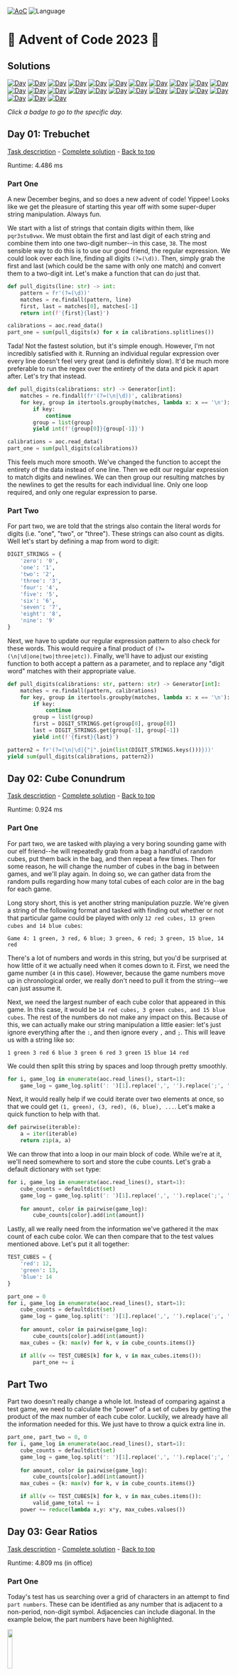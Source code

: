 <!-- Entries between SOLUTIONS and RESULTS tags are auto-generated -->

[![AoC](https://badgen.net/badge/AoC/2023/blue)](https://adventofcode.com/2023)
![Language](https://badgen.net/badge/Language/Python/blue)

# 🎄 Advent of Code 2023 🎄

## Solutions

<!--SOLUTIONS-->

[![Day](https://badgen.net/badge/01/%E2%98%85%E2%98%85/green)](#d01)
[![Day](https://badgen.net/badge/02/%E2%98%85%E2%98%85/green)](#d02)
[![Day](https://badgen.net/badge/03/%E2%98%85%E2%98%85/green)](#d03)
[![Day](https://badgen.net/badge/04/%E2%98%85%E2%98%85/green)](#d04)
[![Day](https://badgen.net/badge/05/%E2%98%85%E2%98%85/green)](#d05)
[![Day](https://badgen.net/badge/06/%E2%98%85%E2%98%85/green)](#d06)
[![Day](https://badgen.net/badge/07/%E2%98%86%E2%98%86/gray)](#d07)
[![Day](https://badgen.net/badge/08/%E2%98%86%E2%98%86/gray)](#d08)
[![Day](https://badgen.net/badge/09/%E2%98%86%E2%98%86/gray)](#d09)
[![Day](https://badgen.net/badge/10/%E2%98%86%E2%98%86/gray)](#d10)
[![Day](https://badgen.net/badge/11/%E2%98%86%E2%98%86/gray)](#d11)
[![Day](https://badgen.net/badge/12/%E2%98%86%E2%98%86/gray)](#d12)
[![Day](https://badgen.net/badge/13/%E2%98%86%E2%98%86/gray)](#d13)
[![Day](https://badgen.net/badge/14/%E2%98%86%E2%98%86/gray)](#d14)
[![Day](https://badgen.net/badge/15/%E2%98%86%E2%98%86/gray)](#d15)
[![Day](https://badgen.net/badge/16/%E2%98%86%E2%98%86/gray)](#d16)
[![Day](https://badgen.net/badge/17/%E2%98%86%E2%98%86/gray)](#d17)
[![Day](https://badgen.net/badge/18/%E2%98%86%E2%98%86/gray)](#d18)
[![Day](https://badgen.net/badge/19/%E2%98%86%E2%98%86/gray)](#d19)
[![Day](https://badgen.net/badge/20/%E2%98%86%E2%98%86/gray)](#d20)
[![Day](https://badgen.net/badge/21/%E2%98%86%E2%98%86/gray)](#d21)
[![Day](https://badgen.net/badge/22/%E2%98%86%E2%98%86/gray)](#d22)
[![Day](https://badgen.net/badge/23/%E2%98%86%E2%98%86/gray)](#d23)
[![Day](https://badgen.net/badge/24/%E2%98%86%E2%98%86/gray)](#d24)
[![Day](https://badgen.net/badge/25/%E2%98%86%E2%98%86/gray)](#d25)

_Click a badge to go to the specific day._

## <a name="d01"></a> Day 01: Trebuchet

[Task description](https://adventofcode.com/2023/day/1) - [Complete solution](day01/trebuchet.py) - [Back to top](#top)  

Runtime: 4.486 ms  

### Part One

A new December begins, and so does a new advent of code! Yippee! Looks like we get the pleasure of starting this year off with some super-duper string manipulation. Always fun.

We start with a list of strings that contain digits within them, like `pqr3stu8vwx`. We must obtain the first and last digit of each string and combine them into one two-digit number--in this case, `38`. The most sensible way to do this is to use our good friend, the regular expression. We could look over each line, finding all digits `(?=(\d))`. Then, simply grab the first and last (which could be the same with only one match) and convert them to a two-digit int. Let's make a function that can do just that.

```python
def pull_digits(line: str) -> int:
    pattern = fr'(?=(\d))'
    matches = re.findall(pattern, line)
    first, last = matches[0], matches[-1]
    return int(f'{first}{last}')

calibrations = aoc.read_data()
part_one = sum(pull_digits(x) for x in calibrations.splitlines())
```

Tada! Not the fastest solution, but it's simple enough. However, I'm not incredibly satisfied with it. Running an individual regular expression over every line doesn't feel very great (and is definitely slow). It'd be much more preferable to run the regex over the entirety of the data and pick it apart after. Let's try that instead.

```python
def pull_digits(calibrations: str) -> Generator[int]:
    matches = re.findall(fr'(?=(\n|\d))', calibrations)
    for key, group in itertools.groupby(matches, lambda x: x == '\n'):
        if key:
            continue
        group = list(group)
        yield int(f'{group[0]}{group[-1]}')

calibrations = aoc.read_data()
part_one = sum(pull_digits(calibrations))
```

This feels much more smooth. We've changed the function to accept the entirety of the data instead of one line. Then we edit our regular expression to match digits and newlines. We can then group our resulting matches by the newlines to get the results for each individual line. Only one loop required, and only one regular expression to parse.

### Part Two

For part two, we are told that the strings also contain the literal words for digits (i.e. "one", "two", or "three"). These strings can also count as digits. Well let's start by defining a map from word to digit:

```python
DIGIT_STRINGS = {
    'zero': '0',
    'one': '1',
    'two': '2',
    'three': '3',
    'four': '4',
    'five': '5',
    'six': '6',
    'seven': '7',
    'eight': '8',
    'nine': '9'
}
```

Next, we have to update our regular expression pattern to also check for these words. This would require a final product of `(?=(\n|\d|one|two|three|etc))`. Finally, we'll have to adjust our existing function to both accept a pattern as a parameter, and to replace any "digit word" matches with their appropriate value.

```python
def pull_digits(calibrations: str, pattern: str) -> Generator[int]:
    matches = re.findall(pattern, calibrations)
    for key, group in itertools.groupby(matches, lambda x: x == '\n'):
        if key:
            continue
        group = list(group)
        first = DIGIT_STRINGS.get(group[0], group[0])
        last = DIGIT_STRINGS.get(group[-1], group[-1])
        yield int(f'{first}{last}')

pattern2 = fr'(?=(\n|\d|{"|".join(list(DIGIT_STRINGS.keys()))}))'
yield sum(pull_digits(calibrations, pattern2))
```

## <a name="d02"></a> Day 02: Cube Conundrum

[Task description](https://adventofcode.com/2023/day/2) - [Complete solution](day02/cube_conundrum.py) - [Back to top](#top)  

Runtime: 0.924 ms  

### Part One

For part two, we are tasked with playing a very boring sounding game with our elf friend--he will repeatedly grab from a bag a handful of random cubes, put them back in the bag, and then repeat a few times. Then for some reason, he will change the number of cubes in the bag in between games, and we'll play again. In doing so, we can gather data from the random pulls regarding how many total cubes of each color are in the bag for each game.

Long story short, this is yet another string manipulation puzzle. We're given a string of the following format and tasked with finding out whether or not that particular game could be played with only `12 red cubes, 13 green cubes and 14 blue cubes`:

    Game 4: 1 green, 3 red, 6 blue; 3 green, 6 red; 3 green, 15 blue, 14 red

There's a lot of numbers and words in this string, but you'd be surprised at how little of it we actually need when it comes down to it. First, we need the game number (`4` in this case). However, because the game numbers move up in chronological order, we really don't need to pull it from the string--we can just assume it.

Next, we need the largest number of each cube color that appeared in this game. In this case, it would be `14 red cubes, 3 green cubes, and 15 blue cubes`. The rest of the numbers do not make any impact on this. Because of this, we can actually make our string manipulation a little easier: let's just ignore everything after the `:`, and then ignore every `,` and `;`. This will leave us with a string like so:

    1 green 3 red 6 blue 3 green 6 red 3 green 15 blue 14 red

We could then split this string by spaces and loop through pretty smoothly.

```python
for i, game_log in enumerate(aoc.read_lines(), start=1):
    game_log = game_log.split(': ')[1].replace(',', '').replace(';', '').split(' ')
```

Next, it would really help if we could iterate over two elements at once, so that we could get `(1, green), (3, red), (6, blue), ...`. Let's make a quick function to help with that.

```python
def pairwise(iterable):
    a = iter(iterable)
    return zip(a, a)
```

We can throw that into a loop in our main block of code. While we're at it, we'll need somewhere to sort and store the cube counts. Let's grab a default dictionary with `set` type:

```python
for i, game_log in enumerate(aoc.read_lines(), start=1):
    cube_counts = defaultdict(set)
    game_log = game_log.split(': ')[1].replace(',', '').replace(';', '').split(' ')
    
    for amount, color in pairwise(game_log):
        cube_counts[color].add(int(amount))
```

Lastly, all we really need from the information we've gathered it the max count of each cube color. We can then compare that to the test values mentioned above. Let's put it all together:

```python
TEST_CUBES = {
    'red': 12,
    'green': 13,
    'blue': 14
}

part_one = 0
for i, game_log in enumerate(aoc.read_lines(), start=1):
    cube_counts = defaultdict(set)
    game_log = game_log.split(': ')[1].replace(',', '').replace(';', '').split(' ')
    
    for amount, color in pairwise(game_log):
        cube_counts[color].add(int(amount))
    max_cubes = {k: max(v) for k, v in cube_counts.items()}

    if all(v <= TEST_CUBES[k] for k, v in max_cubes.items()):
        part_one += i
```

## Part Two

Part two doesn't really change a whole lot. Instead of comparing against a test game, we need to calculate the "power" of a set of cubes by getting the product of the max number of each cube color. Luckily, we already have all the information needed for this. We just have to throw a quick extra line in.

```python
part_one, part_two = 0, 0
for i, game_log in enumerate(aoc.read_lines(), start=1):
    cube_counts = defaultdict(set)
    game_log = game_log.split(': ')[1].replace(',', '').replace(';', '').split(' ')
    
    for amount, color in pairwise(game_log):
        cube_counts[color].add(int(amount))
    max_cubes = {k: max(v) for k, v in cube_counts.items()}

    if all(v <= TEST_CUBES[k] for k, v in max_cubes.items()):
        valid_game_total += i
    power += reduce(lambda x,y: x*y, max_cubes.values())
```

## <a name="d03"></a> Day 03: Gear Ratios

[Task description](https://adventofcode.com/2023/day/3) - [Complete solution](day03/gear_ratios.py) - [Back to top](#top)  

Runtime: 4.809 ms (in office)  

### Part One

Today's test has us searching over a grid of characters in an attempt to find `part numbers`. These can be identified as any number that is adjacent to a non-period, non-digit symbol. Adjacencies can include diagonal. In the example below, the part numbers have been highlighted.

<img src="day03/img/part-numbers.png" width="15%"/>

Right away, we can run into a few traps here. It might make sense to approach this as a grid. This would even allow us to get into some sneaky numpy shenanigans that could ease the adjacency detection. However, if we were to take this approach, we would have a hard time getting the entirety of a part number. For example, the part number `617` is adjacent to a `*` symbol. We could pretty easily identify that the `7` is adjacent to the `*`, but to then get the entire number of `617` would be a lot of extra work.

However, if we approach this only as a block of text, it's going to be very hard to discern what it means to be adjacent. We still need some sense of location, which means that the concept of a grid is still useful. Maybe we can use both ideas! Let's start with the whole numbers and try to identify which ones are part numbers. We can do this using (once again) regular expressions.

```python
schematic = aoc.read_data()
for _match in re.finditer(r'(\d+)', schematic):
    val = _match.group()
```

Using re.finditer, we can iterate over each whole digit within the entire block of text. The `_match` object stores both the start of the match and its value. Using the start of the match, we can determine the `(x, y)` location of the number in the corresponding grid.

```python
schematic = aoc.read_data()
schematic_grid = schematic.splitlines()
line_length = len(schematic_grid[0]) + 1

for _match in re.finditer(r'(\d+)', schematic):
    y, x = divmod(_match.start(), line_length)
    val = _match.group()
```

Next, we need to check every point adjacent to the number. Because the number could be of any digit length, we have to use the length of the match to determine how wide of an area to search. In the example below, for part number `633`, we have to check all of the highlighted points. This part number starts at `(6, 2)`, and so we'll need to check every point within `y-range (1, 3)` and `x-range (5, 9)`.

<img src="day03/img/adjacent.png" width="15%"/>

With that in mind, we can use a combination of `itertools.product` and `range` along with the information we've already gathered to easily iterate over all of these points.

```python
schematic = aoc.read_data()
schematic_grid = schematic.splitlines()
line_length = len(schematic_grid[0]) + 1

for _match in re.finditer(r'(\d+)', schematic):
    y, x = divmod(_match.start(), line_length)
    val = _match.group()
    for adj_y, adj_x in itertools.product(range(y-1, y+2), range(x-1, x+len(val)+1)):
        try:
            adj_val = schematic_grid[adj_y][adj_x]
        except IndexError:
            continue
```

Finally, we just need to check if any of those adjacent points contain a symbol of interest. Because we don't explicitly know which symbols we're looking for, it will be easier to check which symbols *don't* interest us.

```python
schematic = aoc.read_data()
schematic_grid = schematic.splitlines()
line_length = len(schematic_grid[0]) + 1

non_symbols = {str(n) for n in range(10)} | {"."}

part_total = 0
for _match in re.finditer(r'(\d+)', schematic):
    y, x = divmod(_match.start(), line_length)
    val = _match.group()
    for adj_y, adj_x in itertools.product(range(y-1, y+2), range(x-1, x+len(val)+1)):
        try:
            adj_val = schematic_grid[adj_y][adj_x]
        except IndexError:
            continue

        if adj_val not in non_symbols:
            part_total += int(val)
```

### Part Two

Part two has us instead checking for `gears`. A gear is defined as any `*` symbol that is adjacent to **exactly** two part numbers. Immediately, you may try to find these by searching the string for that symbol and searching its adjacent points for digits. However, you quickly run into an issue doing this.

In the example below, there are three `*` symbols that could be potential gears. Looking at the middle one, it's pretty easy to identify that it is **not** a gear, due to the fact that there is only one digit adjacent to it. However, the other two (both of which **are** in fact gears), have three digits adjacent to them. It's very difficult in the program to discern which of these digits come from the same part numbers.

<img src="day03/img/gears.png" width="15%"/>

Instead of approaching it that way, let's modify our existing code to store a map of `*` symbols to lists of adjacent part numbers. Whenever we find a `*` in the adjacent points of a part number, we will store the part number in this dictionary, like so:

```python
schematic = aoc.read_data()
schematic_grid = schematic.splitlines()
line_length = len(schematic_grid[0]) + 1

non_symbols = {str(n) for n in range(10)} | {"."}
gear_values = defaultdict(list)

for _match in re.finditer(r'(\d+)', schematic):
    y, x = divmod(_match.start(), line_length)
    val = _match.group()
    for adj_y, adj_x in itertools.product(range(y-1, y+2), range(x-1, x+len(val)+1)):
        try:
            adj_val = schematic_grid[adj_y][adj_x]
        except IndexError:
            continue

        if adj_val not in non_symbols:
            # When a gear is found, add to the gear_values dictonary
            if adj_val == '*':
                gear_values[(adj_y, adj_x)].append(int(val))
```

Once the loop has completed, we can check which gears are valid by checking the length of the list held by the dictionary.

```python
gear_ratios = sum(v[0] * v[1] for v in gear_values.values() if len(v) == 2)
```

## <a name="d04"></a> Day 04: Scratchcards

[Task description](https://adventofcode.com/2023/day/4) - [Complete solution](day04/scratchcards.py) - [Back to top](#top)  

Runtime: 2.306 ms (in office)  

### Part One

Day 4 is a little sigh of relief after a slightly more difficult day 3. Given a set of lottery cards, we have to determine which ones are winners. Each card has two sets of numbers: the first are the winning numbers, and the second are numbers we have, as shown below.

    Card 1: 41 48 83 86 17 | 83 86  6 31 17  9 48 53

Thanks to the wonders of `sets`, this is a fairly easy thing to accomplish in python. If we can get the two groups of numbers into their own sets, the `union` of these sets would include only the numbers that appear in **both** sets. The union of two sets can be found using the `&` operator.

<img src="day04/img/union.png" width="70%"/>

With this in mind, let's write some code that can parse the input and create a union of the two sets of numbers.

```python
cards = aoc.read_lines()
for i, card in enumerate(cards, start=1):
    winning, mine = card.split(': ')[1].split(' | ')
    matches = set(winning.split()) & set(mine.split())
```

With this, we can now iterate through each card and calculate its score. The score doubles for each match, starting with 1 point for 1 match. Thus, it has the following trend:

| Matches | Score |
| ------- | ----- |
|       0 |     0 |
|       1 |     1 |
|       2 |     2 |
|       3 |     4 |
|       4 |     8 |

With this in mind, we can create a score function of $score = 2 ^ {matches - 1}$, taking note that the score is `0` when the number of matches is zero. We can use an if check to ensure that there actually are matches before adding to the score in any way.

```python
cards = aoc.read_lines()

score = 0
for i, card in enumerate(cards, start=1):
    winning, mine = card.split(': ')[1].split(' | ')
    matches = set(winning.split()) & set(mine.split())

    if num_matches := len(matches):
        score += 2 ** (num_matches - 1)
```

### Part Two

With part two, the rules change slightly. When we win a card, we instead gain copies of the next `x` cards, where `x` is the number of matches. So, if `Card 3` has 3 matches, we would gain a copy of `Cards 4, 5, and 6`. Where things get a little tricky is that if we have multiple copies of a card, each of the copies will produce their own copies. So if we had 4 copies of `Card 4`, and it has 2 matches, we would get 4 copies each of `Cards 5 and 6`.

This shouldn't complicate things too much. Because `Card x` will only add cards for values higher than `x`, we can still iterate through our cards in numeric order. We'll need a dictionary of how many copies of each card we have, starting with 1 of each. Then, on our winning cards (where there are any matches at all), we'll simply add values to this dictionary equal to the number of copies of the current card. The last thing we need to make sure we check for is that we don't add any copies of cards past the max number of cards.

```python
cards = aoc.read_lines()

copies = {x: 1 for x in range(1, len(cards) + 1)}
for i, card in enumerate(cards, start=1):
    winning, mine = card.split(': ')[1].split(' | ')
    matches = set(winning.split()) & set(mine.split())

    if num_matches := len(matches):
        top_card = min(len(cards), i + num_matches)
        for new_copy in range(i + 1, top_card + 1):
            copies[new_copy] += copies[i]
total_copies = sum(copies.values())
```

## <a name="d05"></a> Day 05: If You Give A Seed A Fertilizer

[Task description](https://adventofcode.com/2023/day/5) - [Complete solution](day05/if_you_give_a_seed_a_fertilizer.py) - [Back to top](#top)  

Runtime: 6.657 ms (in office) 

### Part One

Today's task has us plotting a seed to a location given a series of maps with rules. As shown below, each map contains a list of numbers, all in sets of 3. If the incoming value meets any of these three rules, it will be changed to a different value. The first of these three numbers indicates the `destination start`, the second is the `source start`, and the third is the `range` of values that can be converted.

    soil-to-fertilizer map:
    0 15 37
    37 52 2
    39 0 15

This means that given the second rule, `37 52 2`, starting at `52`, the next `2` values will be converted linearly from `37`. Thus, `52` would become `37` and `53` would become `38`. Note that instead of viewing the third value as a range, we could instead view it as an ending value by adding it to the `source start`. Let's represent this using a class.

```python
@dataclass
class MapRule:
    dest_start: int
    src_start: int
    src_end: int

    def __contains__(self, val: int) -> bool:
        return self.src_start <= val <= self.src_end
            
    def apply(self, val: int) -> int:
        return (val - self.src_start) + self.dest_start
```

Now, we can very easily determine if a certain integer would apply to a given rule (using `val in rule`), and we can apply the rule to a given integer to change appropriately change it. The next thing we're going to want is a class that can represent our map: `AlmanacMap`. This class needs to be able to convert a list of seeds into a new list.

```python
class AlmanacMap:
    def __init__(self, rules: list[MapRule]):
        self.rules = rules
    
    def convert(self, val: int) -> int:
        for rule in self.rules:
            if val in rule:
                return rule.apply(val)
        return val

    def convert_all(self, values: Iterable[int]) -> list[int]:
        return [self.convert(x) for x in values]
```

The last thing this new class will need is a way to parse the string input for a given map.

```python
class AlmanacMap:
    @staticmethod
    def from_string(map_str: str) -> AlmanacMap:
        rules = []
        for rule in map_str.splitlines()[1:]:
            params = tuple(map(int, rule.split()))
            rules.append(MapRule(
                dest_start = params[0],
                src_start = params[1],
                src_end = params[1] + params[2] - 1
            ))
        return AlmanacMap(rules)

data = aoc.read_chunks()
seeds = list(map(int, data[0].split(':')[1].split()))
maps = [AlmanacMap.from_string(x) for x in data[1:]]
```

Tada! Now we can simply run each map's `convert_all` function on our list of seeds.

```python
part_one = seeds
for _map in maps:
    part_one = _map.convert_all(part_one)
part_one = min(part_one)
```

We can actually simplify that block down even further using `functools.reduce()`.

```python
part_one = reduce(lambda x, y: y.convert_all(x), maps, seeds)
part_one = min(part_one)
```

### Part Two

Things get a little more complicated with part two. Our seed input is no longer just a list of integers, it is actually a list of ranges. Instead of each number representing one seed, every two numbers represents a range of seed: the first being the start of the range and the second being the length of the range, like so:

    [79 14] [55 13]

Running our above solution for every individual seed in these ranges would take **far** too long and is unrealistic. However, because of the way these maps work, we could easily represent our seeds using ranges instead of just single values. Let's define a quick `Range` dataclass and read in our seed input using that:

```python
@dataclass
class Range:
    start: int
    end: int

part_two = [Range(start=start, end=start+_len-1) for start, _len in pairwise(seeds)]
```

There are some instances where this remains fairly easy. Take the case where our entire range falls outside of a given `MapRule`--the range stays unchanged. Another case would be if the entirety of the range falls within a given `MapRule`. In this case, both the start and end of the range would be converted according to the rule--no big deal.

However, there are two more interesting cases that occur when the range is partially within a `MapRule`--one where it starts within the bounds of the rule and extends beyond it, and one where it starts before the bounds of the rule and ends within it. You can even extend these edge cases to form another where a range starts before the bounds of a rule and ends after it.

The chart below displays all of these cases. `s` represents the start of our range, `e` is the end of our range, and the area within `[]` is the bounds of a `MapRule`.

    Normal Case 1: |--------[-s---e---]------|  -- Contains whole range
    Normal Case 2: |-s----e-[---------]------|  -- Does not contain range
    Normal Case 3: |--------[---------]-s--e-|  -- Does not contain range
    
    Edge Case 1:   |---s----[-----e---]------|  -- Contains part of range
    Edge Case 2:   |--------[--s------]---e--|  -- Contains part of range
    Edge Case 3:   |---s----[---------]---e--|  -- Contains part of range

Let's edit our `MapRule` object to accept both `int` and `Range` into its functions. We can use `match` on the value to react differently based on its type. As the chart above shows, we know a `MapRule` contains a range if the start of the range is before the end of the rule's bounds and the end of the range if after the start of the rule's bounds. Lastly, when applying a rule to a range, we want to make sure we only apply it to the correct portion, ignoring the rest.

```python
@dataclass
class MapRule:
    def __contains__(self, val: int | Range) -> bool:
        match val:
            case int(): return self.src_start <= val <= self.src_end
            case Range(): return val.end > self.src_start and val.start < self.src_end
            
    def apply(self, val: int | Range) -> int:
        match val:
            case int(): return (val - self.src_start) + self.dest_start
            case Range(): return Range(
                start = self.apply(max(val.start, self.src_start)),
                end = self.apply(min(val.end, self.src_end)),
            )
```

When one of these edge cases occurs, we need to split the range into 2 or more new ranges to properly account for the changes. Because of this, we will end up with more `Range` objects in our list than what we start with. We can avoid some of the headaches here by changing our `AlmanacMap` class to use generators.

```python
class AlmanacMap:
    def convert(self, val: int | Range) -> Generator[int | Range]:
        for rule in self.rules:
            if val in rule:
                yield rule.apply(val)
                if type(val) is Range:
                    if val.end not in rule:
                        yield from self.convert(Range(rule.src_end, val.end))
                    if val.start not in rule:
                        yield from self.convert(Range(val.start, rule.src_start))
                return
        yield val
    
    def convert_all(self, values: Iterable[int | Range]) -> Generator[int | Range]:
        for v in values:
            yield from self.convert(v)
```

The new `convert` function now uses a generator to essentially output any number of values depending on what is needed. When we have a range, we will check for our edge cases, and recursively `convert` the resulting ranges to check for any new ranges that may occur.

Finally, we just have to get the minimum value. Because our ranges only move in one direction (up), this remains quite easy! Simply find the earliest starting value among our ranges.

```python
part_two = reduce(lambda x, y: y.convert_all(x), maps, part_two)
yield min([x.start for x in part_two])
```

## <a name="d06"></a> Day 06: Wait For It

[Task description](https://adventofcode.com/2023/day/6) - [Complete solution](day06/wait_for_it.py) - [Back to top](#top)  

Runtime: 0.649 ms (in office)

### Part One

Today's puzzle has us racing boats--how exciting! Unfortunately, they're just toy boats that can only move in millimeters. The boat has a button that must be held to charge it. The boat's speed will increase by `1 millimeter per second` for every second that the button is held, but while the boat is charging it will not move. We have to beat the records for every race. Each race has two pieces of information: the `record time` and the `record distance`. With the first example (`record time` = 7, `record distance` = 9), we can map out how several variables will react:

| time charging | time moving | speed | distance traveled | beat record |
| ------------- | ----------- | ----- | ----------------- | ----------- |
|             0 |           7 |     0 |                 0 |          No |
|             1 |           6 |     1 |                 6 |          No |
|             2 |           5 |     2 |                10 |         Yes |
|             3 |           4 |     3 |                12 |         Yes |
|             4 |           3 |     4 |                12 |         Yes |
|             5 |           2 |     5 |                10 |         Yes |
|             6 |           1 |     6 |                 6 |          No |
|             7 |           0 |     7 |                 0 |          No |

We can deduce a few mathematical truths from this:

$$t_{charging} = t$$
$$t_{moving} = t_{record} - t_{charging} = t_{record} - t$$
$$speed = t_{charging} = t$$
$$distance = t_{moving} * speed = (t_{record} - t) * t$$
$$distance > distance_{record} => (t_{record} - t) * t > distance_{record}$$
$$-t^2 + t_{record}t - distance_{record} > 0$$

That last line looks like a pretty standard quadratic formula, with $a = -1$, $b = t_{record}$, and $c = -distance_{record}$. Since we're gonna need the quadratic formula, let's make a function that can replicate it:

$$t = \frac{-b \pm \sqrt{b^2 - 4ac}}{2a}$$
```python
def quadratic(a: int, b: int, c: int) -> tuple[float, float]:
    _sqrt = math.sqrt(b**2 - 4*a*c)
    _denom = 2*a
    return sorted(((-b + _sqrt) / _denom, (-b - _sqrt) / _denom))
```

Let's look at the values this gives us for each of our example inputs vs the values described in the puzzle's prompt:

| time | distance | ex $t_{min}$ | ex $t_{max}$ | actual $t_{min}$ | actual $t_{max}$ |
| ---- | -------- | ------------ | ------------ | ---------------- | ---------------- |
|    7 |        9 |            2 |            5 |             1.70 |             5.30 |
|   15 |       40 |            4 |           11 |             3.47 |            11.53 |
|   30 |      200 |           11 |           19 |            10.00 |            20.00 |

Rounding our floats is not going to be enough. We don't technically want to solve for when our quadratic equation is equal to 0, we want to solve for when it is greater than 0! Because of this (as you can see in the third row), if our quadratic works out perfectly, we will run into issues. What we actually want to find is both the first `int` after $t_{min}$ and the first `int` before $t_{max}$. We can solve this by using a little bit of `math.ceil()` and `math.floor()`.

```python
def win_possibilities(max_time: int, distance: int) -> int:
    min_t, max_t = quadratic(-1, max_time, -distance)
    return math.ceil(max_t-1) - math.floor(min_t+1) + 1
```

Finally, let's parse our input and run this function

```python
data = [x.split(':')[1] for x in aoc.read_lines()]

times, distances = [list(map(int, x.split())) for x in data]
part_one = [win_possibilities(t, d) for t, d in zip(times, distances)]
part_one = reduce(lambda x, y: x * y, part_one)
```

### Part Two

Part two...really doesn't change anything besides how we interpret our input. Thanks to how we handled part one, it should scale just fine with the larger numbers.

```python
time, distance = [int(x.replace(' ', '')) for x in data]
part_two = win_possibilities(time, distance)
```
